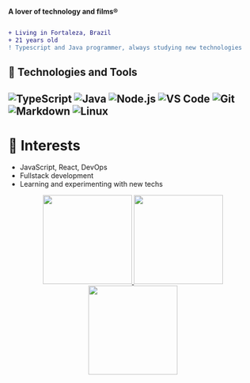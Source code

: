 

**A lover of technology and films®**  
```diff

+ Living in Fortaleza, Brazil
+ 21 years old
! Typescript and Java programmer, always studying new technologies
```

## 🔧 Technologies and Tools


![TypeScript](https://img.shields.io/badge/TypeScript-3178C6?style=for-the-badge&logo=typescript&logoColor=white)
![Java](https://img.shields.io/badge/Java-007396?style=for-the-badge&logo=java&logoColor=white)
![Node.js](https://img.shields.io/badge/Node.js-339933?style=for-the-badge&logo=node.js&logoColor=white)
![VS Code](https://img.shields.io/badge/VS%20Code-007ACC?style=for-the-badge&logo=visual-studio-code&logoColor=white)
![Git](https://img.shields.io/badge/Git-F05032?style=for-the-badge&logo=git&logoColor=white)
![Markdown](https://img.shields.io/badge/Markdown-000000?style=for-the-badge&logo=markdown&logoColor=white)
![Linux](https://img.shields.io/badge/Linux-FCC624?style=for-the-badge&logo=linux&logoColor=black)
---

# 🌱 Interests

- JavaScript, React, DevOps  
- Fullstack development  
- Learning and experimenting with new techs

<p align="center">
  <a href="https://github.com/AndersonFreitasF">
    <img height="180em" src="https://github-readme-stats.vercel.app/api?username=AndersonFreitasF&show_icons=true&theme=radical&include_all_commits=true&count_private=true"/>
    <img height="180em" src="https://github-readme-streak-stats.herokuapp.com/?user=AndersonFreitasF&theme=radical"/>
    <img height="180em" src="https://github-readme-stats.vercel.app/api/top-langs/?username=AndersonFreitasF&layout=compact&langs_count=8&theme=radical"/>
  </a>
</p>

















